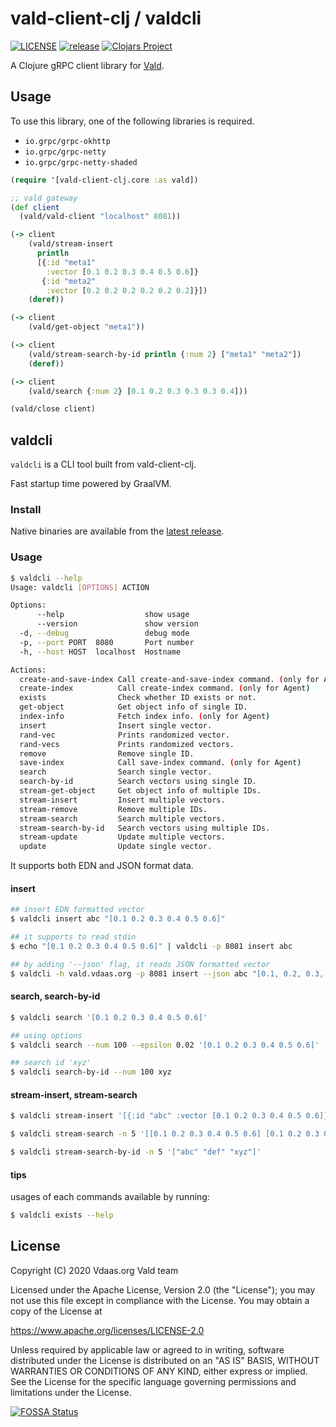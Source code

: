# vald-client-clj / valdcli

[![LICENSE](https://img.shields.io/github/license/vdaas/vald-client-clj?style=flat-square)](https://github.com/vdaas/vald-client-clj/blob/main/LICENSE)
[![release](https://img.shields.io/github/v/release/vdaas/vald-client-clj?style=flat-square)](https://github.com/vdaas/vald-client-clj/releases)
[![Clojars Project](https://img.shields.io/clojars/v/vald-client-clj.svg?style=flat-square)](https://clojars.org/vald-client-clj)

A Clojure gRPC client library for [Vald](https://github.com/vdaas/vald).

## Usage

To use this library, one of the following libraries is required.

- `io.grpc/grpc-okhttp`
- `io.grpc/grpc-netty`
- `io.grpc/grpc-netty-shaded`

```clojure
(require '[vald-client-clj.core :as vald])

;; vald gateway
(def client
  (vald/vald-client "localhost" 8081))

(-> client
    (vald/stream-insert
      println
      [{:id "meta1"
        :vector [0.1 0.2 0.3 0.4 0.5 0.6]}
       {:id "meta2"
        :vector [0.2 0.2 0.2 0.2 0.2 0.2]}])
    (deref))

(-> client
    (vald/get-object "meta1"))

(-> client
    (vald/stream-search-by-id println {:num 2} ["meta1" "meta2"])
    (deref))

(-> client
    (vald/search {:num 2} [0.1 0.2 0.3 0.3 0.3 0.4]))

(vald/close client)
```

## valdcli

`valdcli` is a CLI tool built from vald-client-clj.

Fast startup time powered by GraalVM.

### Install

Native binaries are available from the [latest release](https://github.com/vdaas/vald-client-clj/releases/latest).

### Usage

```sh
$ valdcli --help
Usage: valdcli [OPTIONS] ACTION

Options:
      --help                  show usage
      --version               show version
  -d, --debug                 debug mode
  -p, --port PORT  8080       Port number
  -h, --host HOST  localhost  Hostname

Actions:
  create-and-save-index Call create-and-save-index command. (only for Agent)
  create-index          Call create-index command. (only for Agent)
  exists                Check whether ID exists or not.
  get-object            Get object info of single ID.
  index-info            Fetch index info. (only for Agent)
  insert                Insert single vector.
  rand-vec              Prints randomized vector.
  rand-vecs             Prints randomized vectors.
  remove                Remove single ID.
  save-index            Call save-index command. (only for Agent)
  search                Search single vector.
  search-by-id          Search vectors using single ID.
  stream-get-object     Get object info of multiple IDs.
  stream-insert         Insert multiple vectors.
  stream-remove         Remove multiple IDs.
  stream-search         Search multiple vectors.
  stream-search-by-id   Search vectors using multiple IDs.
  stream-update         Update multiple vectors.
  update                Update single vector.
```

It supports both EDN and JSON format data.

#### insert

```sh
## insert EDN formatted vector
$ valdcli insert abc "[0.1 0.2 0.3 0.4 0.5 0.6]"

## it supports to read stdin
$ echo "[0.1 0.2 0.3 0.4 0.5 0.6]" | valdcli -p 8081 insert abc

## by adding '--json' flag, it reads JSON formatted vector
$ valdcli -h vald.vdaas.org -p 8081 insert --json abc "[0.1, 0.2, 0.3, 0.4, 0.5, 0.6]"
```

#### search, search-by-id

```sh
$ valdcli search '[0.1 0.2 0.3 0.4 0.5 0.6]'

## using options
$ valdcli search --num 100 --epsilon 0.02 '[0.1 0.2 0.3 0.4 0.5 0.6]'

## search id 'xyz'
$ valdcli search-by-id --num 100 xyz
```

#### stream-insert, stream-search

```sh
$ valdcli stream-insert '[{:id "abc" :vector [0.1 0.2 0.3 0.4 0.5 0.6]} {:id "def" :vector [0.1 0.2 0.3 0.4 0.5 0.6]}]'

$ valdcli stream-search -n 5 '[[0.1 0.2 0.3 0.4 0.5 0.6] [0.1 0.2 0.3 0.4 0.5 0.6] [0.1 0.2 0.3 0.4 0.5 0.6]]'

$ valdcli stream-search-by-id -n 5 '["abc" "def" "xyz"]'
```

#### tips

usages of each commands available by running:

```sh
$ valdcli exists --help
```

## License

Copyright (C) 2020 Vdaas.org Vald team

Licensed under the Apache License, Version 2.0 (the "License");
you may not use this file except in compliance with the License.
You may obtain a copy of the License at

   https://www.apache.org/licenses/LICENSE-2.0

Unless required by applicable law or agreed to in writing, software
distributed under the License is distributed on an "AS IS" BASIS,
WITHOUT WARRANTIES OR CONDITIONS OF ANY KIND, either express or implied.
See the License for the specific language governing permissions and
limitations under the License.

[![FOSSA Status](https://app.fossa.com/api/projects/custom%2B21465%2Fvald-client-clj.svg?type=large)](https://app.fossa.com/projects/custom%2B21465%2Fvald-client-clj?ref=badge_large)
